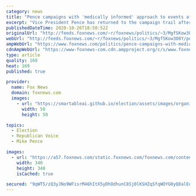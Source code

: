 ```yaml
---
category: news
title: "Pence campaigns with 'medically informed' approach to events after staffers test positive for COVID-19"
excerpt: "Vice President Pence has returned to the campaign trail after key staffers tested positive for the novel coronavirus, however his team is taking a “thoughtful” and “medically-informed” approach to his travel this week in the final stretch until Election Day."
publishedDateTime: 2020-10-26T18:50:52Z
originalUrl: "http://feeds.foxnews.com/~r/foxnews/politics/~3/MgfSKow3O8Y/pence-campaigns-with-medically-informed-approach-to-events-after-staffers-test-positive-for-covid-19"
webUrl: "http://feeds.foxnews.com/~r/foxnews/politics/~3/MgfSKow3O8Y/pence-campaigns-with-medically-informed-approach-to-events-after-staffers-test-positive-for-covid-19"
ampWebUrl: "https://www.foxnews.com/politics/pence-campaigns-with-medically-informed-approach-to-events-after-staffers-test-positive-for-covid-19.amp"
cdnAmpWebUrl: "https://www-foxnews-com.cdn.ampproject.org/c/s/www.foxnews.com/politics/pence-campaigns-with-medically-informed-approach-to-events-after-staffers-test-positive-for-covid-19.amp"
type: article
quality: 169
heat: 169
published: true

provider:
  name: Fox News
  domain: foxnews.com
  images:
    - url: "https://smartableai.github.io/election/assets/images/organizations/foxnews.com-50x50.jpg"
      width: 50
      height: 50

topics:
  - Election
  - Republican Voice
  - Mike Pence

images:
  - url: "https://a57.foxnews.com/static.foxnews.com/foxnews.com/content/uploads/2020/10/340/340/brooke-singman-headshot.jpg?ve=1&tl=1"
    width: 340
    height: 340
    isCached: true

secured: "9qWT5/zQ3yJNo9WFisrM46hItX5yDhOdhunC8Sj0lKSHZqSfqWOYG0yQ8alEdTQyrOb0ZBwo1/0NWfypw0SNFBSAiYRojzrt2NSeSWn6xa3pQx1dCCmOD4/PgbxDRLWSqNyY6UgEeH7mQnI83mzrMfo1ijLnyliKdO4PTDbh2poWAN/BmcA50enjen+fzWbfVY6BdAxm0voE6Hu5x6qV/u2jqGJncFaYzyXZ9r+n8GqvkBOoy29LemBHasL/25ZfCGNkQtlZOv98hfY3wjBnbCUQ/ICfvDhPkgV90b7RI54PU0weqjyYyhMYpdX8xC6Jy1ycKQRZXPSfwya9e/PTUCF/BgFqd7RieMH+cogMXZ8=;iNzvhuCWV8TBw9b5aQuxjA=="
---
```


